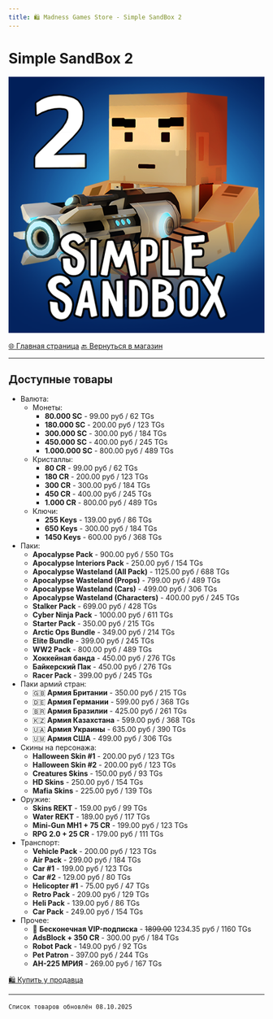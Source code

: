```yaml
---
title: 🛍️ Madness Games Store - Simple SandBox 2
---
```


<link rel="stylesheet" href="css/style.css">

# Simple SandBox 2

![MGSssb2logo](https://github.com/GamzeeChert/gamzeechert.github.io/blob/main/_madnessgamesstore%2F_pictures%2FMGSssb2logo.png?raw=true)

<a href="./index.html" class="button-link">🌐 Главная страница</a>
<a href="./MGSMain.html" class="button-link">🔙 Вернуться в магазин</a>

- - - - -

## Доступные товары

 - Валюта:
   - Монеты:
     - **80.000 SC** - 99.00 руб / 62 TGs
     - **180.000 SC** - 200.00 руб / 123 TGs
     - **300.000 SC** - 300.00 руб / 184 TGs
     - **450.000 SC** - 400.00 руб / 245 TGs
     - **1.000.000 SC** - 800.00 руб / 489 TGs
   - Кристаллы:
     - **80 CR** - 99.00 руб / 62 TGs
     - **180 CR** - 200.00 руб / 123 TGs
     - **300 CR** - 300.00 руб / 184 TGs
     - **450 CR** - 400.00 руб / 245 TGs
     - **1.000 CR** - 800.00 руб / 489 TGs
   - Ключи:
     - **255 Keys** - 139.00 руб / 86 TGs
     - **650 Keys** - 300.00 руб / 184 TGs
     - **1450 Keys** - 600.00 руб / 368 TGs
 - Паки:
   - **Apocalypse Pack** - 900.00 руб / 550 TGs
   - **Apocalypse Interiors Pack** - 250.00 руб / 154 TGs
   - **Apocalypse Wasteland (All Pack)** - 1125.00 руб / 688 TGs
   - **Apocalypse Wasteland (Props)** - 799.00 руб / 489 TGs
   - **Apocalypse Wasteland (Cars)** - 499.00 руб / 306 TGs
   - **Apocalypse Wasteland (Characters)** - 400.00 руб / 245 TGs
   - **Stalker Pack** - 699.00 руб / 428 TGs
   - **Cyber Ninja Pack** - 1000.00 руб / 611 TGs
   - **Starter Pack** - 350.00 руб / 215 TGs
   - **Arctic Ops Bundle** - 349.00 руб / 214 TGs
   - **Elite Bundle** - 399.00 руб / 245 TGs
   - **WW2 Pack** - 800.00 руб / 489 TGs
   - **Хоккейная банда** - 450.00 руб / 276 TGs
   - **Байкерский Пак** - 450.00 руб / 276 TGs
   - **Racer Pack** - 399.00 руб / 245 TGs
 - Паки армий стран:
   - 🇬🇧 **Армия Британии** - 350.00 руб / 215 TGs
   - 🇩🇪 **Армия Германии** - 599.00 руб / 368 TGs
   - 🇧🇷 **Армия Бразилии** - 425.00 руб / 261 TGs
   - 🇰🇿 **Армия Казахстана** - 599.00 руб / 368 TGs
   - 🇺🇦 **Армия Украины** - 635.00 руб / 390 TGs
   - 🇺🇲 **Армия США** - 499.00 руб / 306 TGs
 - Скины на персонажа:
   - **Halloween Skin #1** - 200.00 руб / 123 TGs
   - **Halloween Skin #2** - 200.00 руб / 123 TGs
   - **Creatures Skins** - 150.00 руб / 93 TGs
   - **HD Skins** - 250.00 руб / 154 TGs
   - **Mafia Skins** - 225.00 руб / 139 TGs
 - Оружие:
   - **Skins REKT** - 159.00 руб / 99 TGs
   - **Water REKT** - 189.00 руб / 117 TGs
   - **Mini-Gun MH1 + 75 CR** - 199.00 руб / 123 TGs
   - **RPG 2.0 + 25 CR** - 179.00 руб / 111 TGs
 - Транспорт:
   - **Vehicle Pack** - 200.00 руб / 123 TGs
   - **Air Pack** - 299.00 руб / 184 TGs
   - **Car #1** - 199.00 руб / 123 TGs
   - **Car #2** - 129.00 руб / 80 TGs
   - **Helicopter #1** - 75.00 руб / 47 TGs
   - **Retro Pack** - 209.00 руб / 129 TGs
   - **Heli Pack** - 139.00 руб / 86 TGs
   - **Car Pack** - 249.00 руб / 154 TGs
 - Прочее:
   - 🎫 **Бесконечная VIP-подписка** - ~~1899.00~~ 1234.35 руб / 1160 TGs
   - **AdsBlock + 350 CR** - 300.00 руб / 184 TGs
   - **Robot Pack** - 149.00 руб / 92 TGs
   - **Pet Patron** - 397.00 руб / 244 TGs
   - **АН-225 МРИЯ** - 269.00 руб / 167 TGs

<a href="https://t.me/m/SvEAzEGNYWUy" class="button2-link">🛍️ Купить у продавца</a>

- - - - -

`Список товаров обновлён 08.10.2025`

<!-- ⏳ Временно недоступно -->